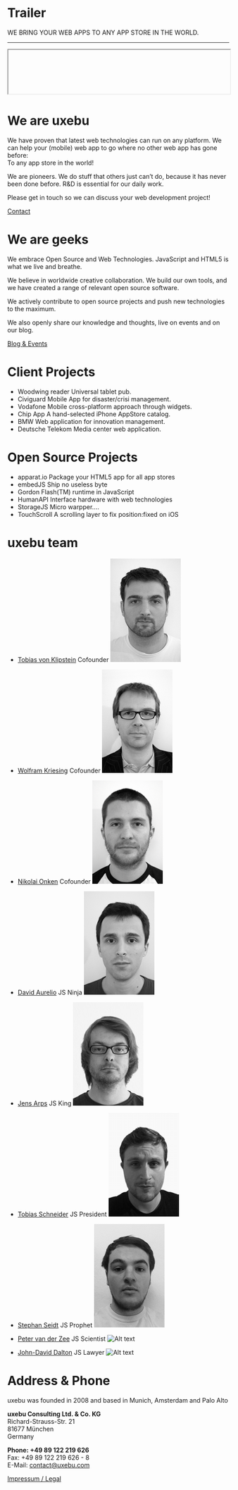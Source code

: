 Trailer
=======

WE BRING YOUR WEB APPS
TO ANY APP STORE IN THE WORLD.

* * *

<iframe src="" scrolling="no" width="100%" height="100px">
	Your Browser does not support iframes.
	Please update to Internet Explorer 4!
</iframe>

We are uxebu
============

We have proven that latest web technologies can run on any platform. We can help your (mobile) web app to go where no other web app has gone before:  
To any app store in the world!

We are pioneers. We do stuff that others just can’t do, because it has never been done before. R&D is essential for our daily work.

Please get in touch so we can discuss your web development project!

[Contact](http://uxebu.com/test.html)


We are geeks
============

We embrace Open Source and Web Technologies. JavaScript and HTML5 is what we live and breathe.

We believe in worldwide creative collaboration.
We build our own tools, and we have created a range of relevant open source software.

We actively contribute to open source  projects and push new technologies to the maximum.

We also openly share our knowledge and thoughts, live on events and on our blog.

[Blog & Events](http://uxebu.com)


Client Projects
===============

* Woodwing reader
  Universal tablet pub.
* Civiguard
  Mobile App for disaster/crisi management.
* Vodafone
  Mobile cross-platform approach through widgets.
* Chip App
  A hand-selected iPhone AppStore catalog.
* BMW
  Web application for innovation management.
* Deutsche Telekom
  Media center web application.

Open Source Projects
====================

* apparat.io
  Package your HTML5 app for all app stores
* embedJS
  Ship no useless byte
* Gordon
  Flash(TM) runtime in JavaScript
* HumanAPI
  Interface hardware with web technologies
* StorageJS
  Micro warpper....
* TouchScroll
  A scrolling layer to fix position:fixed on iOS

uxebu team
==========

* [Tobias von Klipstein](team/klipstein.html)
  Cofounder
  ![Tobias von Klipstein](media/img/team/klipstein.png)

* [Wolfram Kriesing](team/kriesing.html)
  Cofounder
  ![Alttext](media/img/team/kriesing.png)

* [Nikolai Onken](team/onken.html)
  Cofounder
  ![Alt text](media/img/team/onken.png)

* [David Aurelio](team/aurelio.html)
  JS Ninja
  ![Alt text](media/img/team/aurelio.png)

* [Jens Arps](team/arps.html)
  JS King
  ![Alt text](media/img/team/arps.png)

* [Tobias Schneider](team/schneider.html)
  JS President
  ![Alt text](media/img/team/schneider.png)

* [Stephan Seidt](team/seidt.html)
  JS Prophet
  ![Alt text](media/img/team/seidt.png)

* [Peter van der Zee](team/zee.html)
  JS Scientist
  ![Alt text](media/img/team/zee.png)

* [John-David Dalton](team/dalton.html)
  JS Lawyer
  ![Alt text](media/img/team/dalton.png)

Address & Phone
===============

uxebu was founded in 2008 and based in Munich, Amsterdam and Palo Alto

**uxebu Consulting Ltd. & Co. KG**  
Richard-Strauss-Str. 21  
81677 München  
Germany  

**Phone: +49 89 122 219 626**  
Fax: +49 89 122 219 626 - 8  
E-Mail: contact@uxebu.com

[Impressum / Legal](http://uxebu.com/legal)
